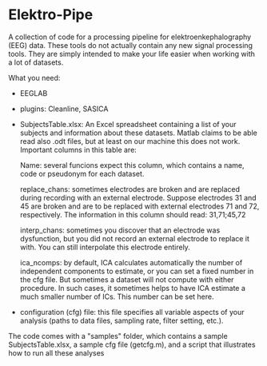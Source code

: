 # Elektro-Pipe

A collection of code for a processing pipeline for elektroenkephalography (EEG) data. These tools do not actually contain any new signal processing tools. They are simply intended to make your life easier when working with a lot of datasets.

What you need:
- EEGLAB
- plugins: Cleanline, SASICA
- SubjectsTable.xlsx: An Excel spreadsheet containing a list of your subjects and information about these datasets. Matlab claims to be able read also .odt files, but at least on our machine this does not work. 
Important columns in this table are:

    Name: several funcions expect this column, which contains a name, code or pseudonym for each dataset.

    replace_chans: sometimes electrodes are broken and are replaced during recording with an external electrode. Suppose electrodes 31 and 45 are broken and are to be replaced with external electrodes 71 and 72, respectively. The information in this column should read: 31,71;45,72

    interp_chans: sometimes you discover that an electrode was dysfunction, but you did not record an external electrode to replace it with. You can still interpolate this electrode entirely.

    ica_ncomps: by default, ICA calculates automatically the number of independent components to estimate, or you can set a fixed number in the cfg file. But sometimes a dataset will not compute with either procedure. In such cases, it sometimes helps to have ICA estimate a much smaller number of ICs. This number can be set here.

- configuration (cfg) file: this file specifies all variable aspects of your analysis (paths to data files, sampling rate, filter setting, etc.).    
    
The code comes with a "samples" folder, which contains a sample SubjectsTable.xlsx, a sample cfg file (getcfg.m), and a script that illustrates how to run all these analyses


